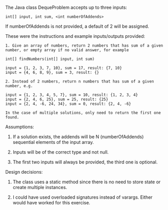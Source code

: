 The Java class DequeProblem accepts up to three inputs:

```
int[] input, int sum, <int numberOfAddends>
```

If numberOfAddends is not provided, a default of 2 will be assigned.

These were the instructions and example inputs/outputs provided:

```
1. Give an array of numbers, return 2 numbers that has sum of a given number, or empty array if no valid answer, for example

int[] findNumbers(int[] input, int sum)

input = {1, 2, 3, 7, 10}, sum = 17, result: {7, 10}
input = {4, 6, 8, 9}, sum = 3, result: {}

2. Instead of 2 numbers, return n numbers that has sum of a given number, e.g.

input = {1, 2, 3, 4, 5, 7}, sum = 10, result: {1, 2, 3, 4}
input = {2, 4, 6, 25}, sum = 25, result: {25}
input = {2, 4, -6, 24, 34}, sum = 0, result: {2, 4, -6}

In the case of multiple solutions, only need to return the first one found.
```

Assumptions:

1. If a solution exists, the addends will be N (numberOfAddends) sequential elements of the input array.

2. Inputs will be of the correct type and not null.

3. The first two inputs will always be provided, the third one is optional.

Design decisions:

1. The class uses a static method since there is no need to store state or create multiple instances.

2. I could have used overloaded signatures instead of varargs.  Either would have worked for this exercise.

